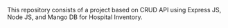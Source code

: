 
This repository consists of a project based on CRUD API using Express JS, Node JS, and Mango DB for Hospital Inventory.
